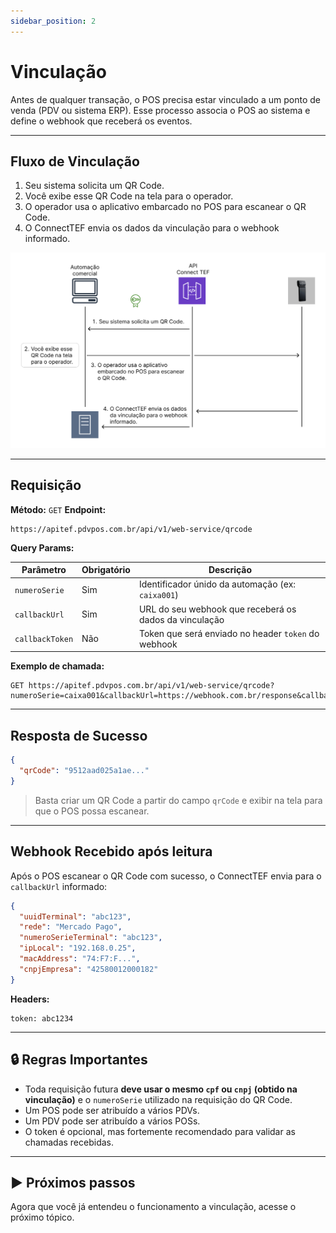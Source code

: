```yaml
---
sidebar_position: 2
---
```


# Vinculação

Antes de qualquer transação, o POS precisa estar vinculado a um ponto de venda (PDV ou sistema ERP). Esse processo associa o POS ao sistema e define o webhook que receberá os eventos.

---

## Fluxo de Vinculação

1. Seu sistema solicita um QR Code.
2. Você exibe esse QR Code na tela para o operador.
3. O operador usa o aplicativo embarcado no POS para escanear o QR Code.
4. O ConnectTEF envia os dados da vinculação para o webhook informado.

![img_1.png](img_1.png)

---

## Requisição

**Método:** `GET`
**Endpoint:**

```http
https://apitef.pdvpos.com.br/api/v1/web-service/qrcode
```

**Query Params:**

| Parâmetro       | Obrigatório | Descrição                                              |
| --------------- | ----------- |--------------------------------------------------------|
| `numeroSerie`   | Sim         | Identificador únido da automação (ex: `caixa001`)      |
| `callbackUrl`   | Sim         | URL do seu webhook que receberá os dados da vinculação |
| `callbackToken` | Não         | Token que será enviado no header `token` do webhook    |

**Exemplo de chamada:**

```http
GET https://apitef.pdvpos.com.br/api/v1/web-service/qrcode?numeroSerie=caixa001&callbackUrl=https://webhook.com.br/response&callbackToken=abc1234
```

---

## Resposta de Sucesso

```json
{
  "qrCode": "9512aad025a1ae..."
}
```

> Basta criar um QR Code a partir do campo `qrCode` e exibir na tela para que o POS possa escanear.

---

## Webhook Recebido após leitura

Após o POS escanear o QR Code com sucesso, o ConnectTEF envia para o `callbackUrl` informado:

```json
{
  "uuidTerminal": "abc123",
  "rede": "Mercado Pago",
  "numeroSerieTerminal": "abc123",
  "ipLocal": "192.168.0.25",
  "macAddress": "74:F7:F...",
  "cnpjEmpresa": "42580012000182"
}
```

**Headers:**

```
token: abc1234
```

---

## 🔒 Regras Importantes

* Toda requisição futura **deve usar o mesmo `cpf` ou `cnpj` (obtido na vinculação)** e o `numeroSerie` utilizado na requisição do QR Code.
* Um POS pode ser atribuído a vários PDVs.
* Um PDV pode ser atribuído a vários POSs.
* O token é opcional, mas fortemente recomendado para validar as chamadas recebidas.

---

## ▶️ Próximos passos

Agora que você já entendeu o funcionamento a vinculação, acesse o próximo tópico.
